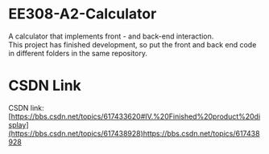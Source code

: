# EE308-A2-Calculator
A calculator that implements front - and back-end interaction.  
This project has finished development, so put the front and back end code in different folders in the same repository.  
# CSDN Link
CSDN link:[https://bbs.csdn.net/topics/617433620#IV.%20Finished%20product%20display](https://bbs.csdn.net/topics/617438928)https://bbs.csdn.net/topics/617438928
